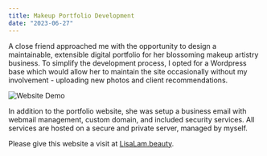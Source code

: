 ```yaml
---
title: Makeup Portfolio Development
date: "2023-06-27"
---
```


A close friend approached me with the opportunity to design a maintainable, extensible digital portfolio for her blossoming makeup artistry business.
To simplify the development process, I opted for a Wordpress base which would allow her to maintain the site occasionally without my involvement - uploading new photos and client recommendations.

![Website Demo](/projects/lisa_lam.png)

In addition to the portfolio website, she was setup a business email with webmail management, custom domain, and included security services. All services are hosted on a secure and private server, managed by myself.

Please give this website a visit at [LisaLam.beauty](https://lisalam.beauty).